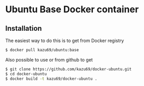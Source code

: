 Ubuntu Base Docker container
====================

Installation
-----

The easiest way to do this is to get from Docker registry

```sh
$ docker pull kazu69/ubuntu:base
```

Also possible to use or from github to get

```sh
$ git clone https://github.com/kazu69/docker-ubuntu.git
$ cd docker-ubuntu
$ docker build -t kazu69/docker-ubuntu .
```

